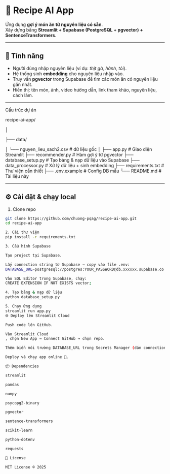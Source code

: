 # 🍲 Recipe AI App

Ứng dụng **gợi ý món ăn từ nguyên liệu có sẵn**.  
Xây dựng bằng **Streamlit + Supabase (PostgreSQL + pgvector) + SentenceTransformers**.  

---

## 🚀 Tính năng
- Người dùng nhập nguyên liệu (ví dụ: *thịt gà, hành, tỏi*).  
- Hệ thống sinh **embedding** cho nguyên liệu nhập vào.  
- Truy vấn **pgvector** trong Supabase để tìm các món ăn có nguyên liệu gần nhất.  
- Hiển thị: tên món, ảnh, video hướng dẫn, link tham khảo, nguyên liệu, cách làm.  

---

Cấu trúc dự án

recipe-ai-app/

│

├── data/

│ └── nguyen_lieu_sach2.csv # dữ liệu gốc
│
├── app.py # Giao diện Streamlit
├── recommender.py # Hàm gợi ý từ pgvector
├── database_setup.py # Tạo bảng & nạp dữ liệu vào Supabase
├── data_processor.py # Xử lý dữ liệu + sinh embedding
├── requirements.txt # Thư viện cần thiết
├── .env.example # Config DB mẫu
└── README.md # Tài liệu này

---

## ⚙️ Cài đặt & chạy local

1. Clone repo
```bash
git clone https://github.com/chuong-pqag/recipe-ai-app.git
cd recipe-ai-app

2. Cài thư viện
pip install -r requirements.txt

3. Cấu hình Supabase

Tạo project tại Supabase.

Lấy connection string từ Supabase → copy vào file .env:
DATABASE_URL=postgresql://postgres:YOUR_PASSWORD@db.xxxxxx.supabase.co:5432/postgres

Vào SQL Editor trong Supabase, chạy:
CREATE EXTENSION IF NOT EXISTS vector;

4. Tạo bảng & nạp dữ liệu
python database_setup.py

5. Chạy ứng dụng
streamlit run app.py
🌐 Deploy lên Streamlit Cloud

Push code lên GitHub.

Vào Streamlit Cloud
, chọn New App → Connect GitHub → chọn repo.

Thêm biến môi trường DATABASE_URL trong Secrets Manager (dán connection string của Supabase).

Deploy và chạy app online 🎉.

📦 Dependencies

streamlit

pandas

numpy

psycopg2-binary

pgvector

sentence-transformers

scikit-learn

python-dotenv

requests

📜 License

MIT License © 2025